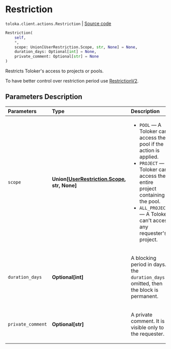 # Restriction
`toloka.client.actions.Restriction` | [Source code](https://github.com/Toloka/toloka-kit/blob/v1.1.3/src/client/actions.py#L38)

```python
Restriction(
    self,
    *,
    scope: Union[UserRestriction.Scope, str, None] = None,
    duration_days: Optional[int] = None,
    private_comment: Optional[str] = None
)
```

Restricts Toloker's access to projects or pools.


To have better control over restriction period use [RestrictionV2](toloka.client.actions.RestrictionV2.md).

## Parameters Description

| Parameters | Type | Description |
| :----------| :----| :-----------|
`scope`|**Union\[[UserRestriction.Scope](toloka.client.user_restriction.UserRestriction.Scope.md), str, None\]**|<ul> <li>`POOL` — A Toloker can&#x27;t access the pool if the action is applied.</li> <li>`PROJECT` — A Toloker can&#x27;t access the entire project containing the pool.</li> <li>`ALL_PROJECTS` — A Toloker can&#x27;t access any requester&#x27;s project.</li> </ul>
`duration_days`|**Optional\[int\]**|<p>A blocking period in days. If the `duration_days` is omitted, then the block is permanent.</p>
`private_comment`|**Optional\[str\]**|<p>A private comment. It is visible only to the requester.</p>
